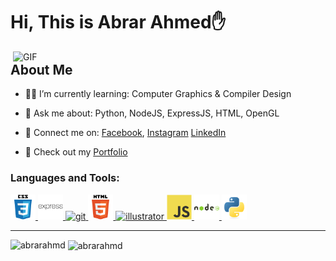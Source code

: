 # Hi, This is Abrar Ahmed✋

<img align="right" alt="GIF" width=500 src="https://raw.githubusercontent.com/bharatkathorer/bharatkathorer/master/assets/animated.gif" />

## About Me

- 👨‍💻 I’m currently learning: Computer Graphics & Compiler Design

- 💬 Ask me about: Python, NodeJS, ExpressJS, HTML, OpenGL

- 📱 Connect me on: <a href= "https://www.facebook.com/Phantom.N3rd/">Facebook</a>, <a href= "https://www.instagram.com/___abrarahmed___/?hl=en">Instagram</a> <a href= "https://www.linkedin.com/in/the-abrarahmed/">LinkedIn</a>

- 💼 Check out my <a href= "https://abrar-ahmed-portfolio.netlify.app/">Portfolio</a><p>


<h3 align="left">Languages and Tools:</h3>
<p align="left"> <a href="https://www.w3schools.com/css/" target="_blank" rel="noreferrer"> <img src="https://raw.githubusercontent.com/devicons/devicon/master/icons/css3/css3-original-wordmark.svg" alt="css3" width="40" height="40"/> </a> <a href="https://expressjs.com" target="_blank" rel="noreferrer"> <img src="https://raw.githubusercontent.com/devicons/devicon/master/icons/express/express-original-wordmark.svg" alt="express" width="40" height="40"/> </a> <a href="https://git-scm.com/" target="_blank" rel="noreferrer"> <img src="https://www.vectorlogo.zone/logos/git-scm/git-scm-icon.svg" alt="git" width="40" height="40"/> </a> <a href="https://www.w3.org/html/" target="_blank" rel="noreferrer"> <img src="https://raw.githubusercontent.com/devicons/devicon/master/icons/html5/html5-original-wordmark.svg" alt="html5" width="40" height="40"/> </a> <a href="https://www.adobe.com/in/products/illustrator.html" target="_blank" rel="noreferrer"> <img src="https://www.vectorlogo.zone/logos/adobe_illustrator/adobe_illustrator-icon.svg" alt="illustrator" width="40" height="40"/> </a> <a href="https://developer.mozilla.org/en-US/docs/Web/JavaScript" target="_blank" rel="noreferrer"> <img src="https://raw.githubusercontent.com/devicons/devicon/master/icons/javascript/javascript-original.svg" alt="javascript" width="40" height="40"/> </a> <a href="https://nodejs.org" target="_blank" rel="noreferrer"> <img src="https://raw.githubusercontent.com/devicons/devicon/master/icons/nodejs/nodejs-original-wordmark.svg" alt="nodejs" width="40" height="40"/> </a> <a href="https://www.python.org" target="_blank" rel="noreferrer"> <img src="https://raw.githubusercontent.com/devicons/devicon/master/icons/python/python-original.svg" alt="python" width="40" height="40"/> </a> 
</p>

---

<p><img align="left" src="https://github-readme-stats.vercel.app/api/top-langs?username=abrarahmd&show_icons=true&locale=en&layout=compact" alt="abrarahmd" /></p>

<p>&nbsp;<img align="center" src="https://github-readme-stats.vercel.app/api?username=abrarahmd&show_icons=true&locale=en" alt="abrarahmd" /></p
